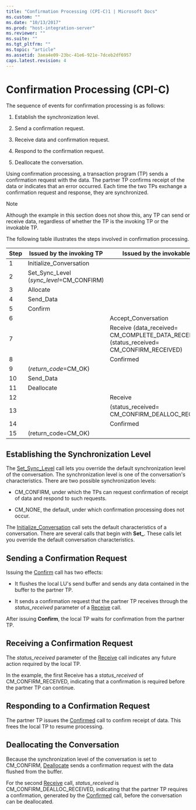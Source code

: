 ```yaml
---
title: "Confirmation Processing (CPI-C)1 | Microsoft Docs"
ms.custom: ""
ms.date: "10/13/2017"
ms.prod: "host-integration-server"
ms.reviewer: ""
ms.suite: ""
ms.tgt_pltfrm: ""
ms.topic: "article"
ms.assetid: 3aea4e09-23bc-41e6-921e-7dceb2df6957
caps.latest.revision: 4
---
```

# Confirmation Processing (CPI-C)
The sequence of events for confirmation processing is as follows:  
  
1.  Establish the synchronization level.  
  
2.  Send a confirmation request.  
  
3.  Receive data and confirmation request.  
  
4.  Respond to the confirmation request.  
  
5.  Deallocate the conversation.  
  
 Using confirmation processing, a transaction program (TP) sends a confirmation request with the data. The partner TP confirms receipt of the data or indicates that an error occurred. Each time the two TPs exchange a confirmation request and response, they are synchronized.  
  
> [!NOTE]
>  Although the example in this section does not show this, any TP can send or receive data, regardless of whether the TP is the invoking TP or the invokable TP.  
  
 The following table illustrates the steps involved in confirmation processing.  
  
|Step|Issued by the invoking TP|Issued by the invokable TP|  
|----------|-------------------------------|--------------------------------|  
|1|Initialize_Conversation||  
|2|Set_Sync_Level   (*sync_level*=CM_CONFIRM)||  
|3|Allocate||  
|4|Send_Data||  
|5|Confirm||  
|6||Accept_Conversation|  
|7||Receive     (data_received=       CM_COMPLETE_DATA_RECEIVED)     (status_received=       CM_CONFIRM_RECEIVED)|  
|8||Confirmed|  
|9|(*return_code*=CM_OK)||  
|10|Send_Data||  
|11|Deallocate||  
|12||Receive|  
|13||(status_received=       CM_CONFIRM_DEALLOC_RECEIVED)|  
|14||Confirmed|  
|15|(return_code=CM_OK)||  
  
## Establishing the Synchronization Level  
 The [Set_Sync_Level](../Topic/Set_Sync_Level%20\(CPI-C\)2.md) call lets you override the default synchronization level of the conversation. The synchronization level is one of the conversation's characteristics. There are two possible synchronization levels:  
  
-   CM_CONFIRM, under which the TPs can request confirmation of receipt of data and respond to such requests.  
  
-   CM_NONE, the default, under which confirmation processing does not occur.  
  
 The [Initialize_Conversation](../Topic/Initialize_Conversation%20\(CPI-C\)2.md) call sets the default characteristics of a conversation. There are several calls that begin with **Set_**. These calls let you override the default conversation characteristics.  
  
## Sending a Confirmation Request  
 Issuing the [Confirm](../Topic/Confirm%20\(CPI-C\)1.md) call has two effects:  
  
-   It flushes the local LU's send buffer and sends any data contained in the buffer to the partner TP.  
  
-   It sends a confirmation request that the partner TP receives through the *status_received* parameter of a [Receive](../Topic/Receive%20\(CPI-C\)1.md) call.  
  
 After issuing **Confirm**, the local TP waits for confirmation from the partner TP.  
  
## Receiving a Confirmation Request  
 The *status_received* parameter of the [Receive](../Topic/Receive%20\(CPI-C\)1.md) call indicates any future action required by the local TP.  
  
 In the example, the first Receive has a *status_received* of CM_CONFIRM_RECEIVED, indicating that a confirmation is required before the partner TP can continue.  
  
## Responding to a Confirmation Request  
 The partner TP issues the [Confirmed](../Topic/Confirmed%20\(CPI-C\)1.md) call to confirm receipt of data. This frees the local TP to resume processing.  
  
## Deallocating the Conversation  
 Because the synchronization level of the conversation is set to CM_CONFIRM, [Deallocate](../Topic/Deallocate%20\(CPI-C\)2.md) sends a confirmation request with the data flushed from the buffer.  
  
 For the second [Receive](../Topic/Receive%20\(CPI-C\)1.md) call, *status_received* is CM_CONFIRM_DEALLOC_RECEIVED, indicating that the partner TP requires a confirmation, generated by the [Confirmed](../Topic/Confirmed%20\(CPI-C\)1.md) call, before the conversation can be deallocated.